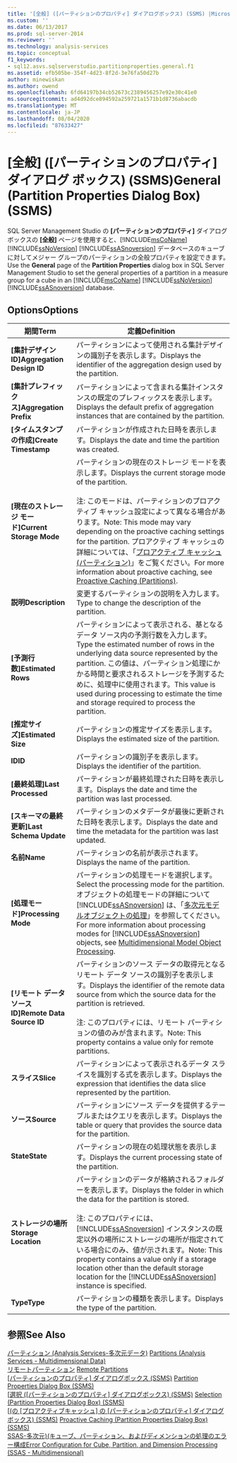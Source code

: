 ```yaml
---
title: '[全般] ([パーティションのプロパティ] ダイアログボックス) (SSMS) |Microsoft Docs'
ms.custom: ''
ms.date: 06/13/2017
ms.prod: sql-server-2014
ms.reviewer: ''
ms.technology: analysis-services
ms.topic: conceptual
f1_keywords:
- sql12.asvs.sqlserverstudio.partitionproperties.general.f1
ms.assetid: efb505be-354f-4d23-8f2d-3e76fa50d27b
author: minewiskan
ms.author: owend
ms.openlocfilehash: 6fd64197b34cb52673c2389456257e92e30c41e0
ms.sourcegitcommit: ad4d92dce894592a259721a1571b1d8736abacdb
ms.translationtype: MT
ms.contentlocale: ja-JP
ms.lasthandoff: 08/04/2020
ms.locfileid: "87633427"
---
```

# <a name="general-partition-properties-dialog-box-ssms"></a><span data-ttu-id="ba4ce-102">[全般] ([パーティションのプロパティ] ダイアログ ボックス) (SSMS)</span><span class="sxs-lookup"><span data-stu-id="ba4ce-102">General (Partition Properties Dialog Box) (SSMS)</span></span>
  <span data-ttu-id="ba4ce-103">SQL Server Management Studio の **[パーティションのプロパティ]** ダイアログ ボックスの **[全般]** ページを使用すると、[!INCLUDE[msCoName](../includes/msconame-md.md)] [!INCLUDE[ssNoVersion](../includes/ssnoversion-md.md)] [!INCLUDE[ssASnoversion](../includes/ssasnoversion-md.md)] データベースのキューブに対してメジャー グループのパーティションの全般プロパティを設定できます。</span><span class="sxs-lookup"><span data-stu-id="ba4ce-103">Use the **General** page of the **Partition Properties** dialog box in SQL Server Management Studio to set the general properties of a partition in a measure group for a cube in an [!INCLUDE[msCoName](../includes/msconame-md.md)] [!INCLUDE[ssNoVersion](../includes/ssnoversion-md.md)] [!INCLUDE[ssASnoversion](../includes/ssasnoversion-md.md)] database.</span></span>  
  
## <a name="options"></a><span data-ttu-id="ba4ce-104">Options</span><span class="sxs-lookup"><span data-stu-id="ba4ce-104">Options</span></span>  
  
|<span data-ttu-id="ba4ce-105">期間</span><span class="sxs-lookup"><span data-stu-id="ba4ce-105">Term</span></span>|<span data-ttu-id="ba4ce-106">定義</span><span class="sxs-lookup"><span data-stu-id="ba4ce-106">Definition</span></span>|  
|----------|----------------|  
|<span data-ttu-id="ba4ce-107">**[集計デザイン ID]**</span><span class="sxs-lookup"><span data-stu-id="ba4ce-107">**Aggregation Design ID**</span></span>|<span data-ttu-id="ba4ce-108">パーティションによって使用される集計デザインの識別子を表示します。</span><span class="sxs-lookup"><span data-stu-id="ba4ce-108">Displays the identifier of the aggregation design used by the partition.</span></span>|  
|<span data-ttu-id="ba4ce-109">**[集計プレフィックス]**</span><span class="sxs-lookup"><span data-stu-id="ba4ce-109">**Aggregation Prefix**</span></span>|<span data-ttu-id="ba4ce-110">パーティションによって含まれる集計インスタンスの既定のプレフィックスを表示します。</span><span class="sxs-lookup"><span data-stu-id="ba4ce-110">Displays the default prefix of aggregation instances that are contained by the partition.</span></span>|  
|<span data-ttu-id="ba4ce-111">**[タイムスタンプの作成]**</span><span class="sxs-lookup"><span data-stu-id="ba4ce-111">**Create Timestamp**</span></span>|<span data-ttu-id="ba4ce-112">パーティションが作成された日時を表示します。</span><span class="sxs-lookup"><span data-stu-id="ba4ce-112">Displays the date and time the partition was created.</span></span>|  
|<span data-ttu-id="ba4ce-113">**[現在のストレージ モード]**</span><span class="sxs-lookup"><span data-stu-id="ba4ce-113">**Current Storage Mode**</span></span>|<span data-ttu-id="ba4ce-114">パーティションの現在のストレージ モードを表示します。</span><span class="sxs-lookup"><span data-stu-id="ba4ce-114">Displays the current storage mode of the partition.</span></span><br /><br /> <span data-ttu-id="ba4ce-115">注: このモードは、パーティションのプロアクティブ キャッシュ設定によって異なる場合があります。</span><span class="sxs-lookup"><span data-stu-id="ba4ce-115">Note: This mode may vary depending on the proactive caching settings for the partition.</span></span> <span data-ttu-id="ba4ce-116">プロアクティブ キャッシュの詳細については、「[プロアクティブ キャッシュ (パーティション)](multidimensional-models-olap-logical-cube-objects/partitions-proactive-caching.md)」をご覧ください。</span><span class="sxs-lookup"><span data-stu-id="ba4ce-116">For more information about proactive caching, see [Proactive Caching &#40;Partitions&#41;](multidimensional-models-olap-logical-cube-objects/partitions-proactive-caching.md).</span></span>|  
|<span data-ttu-id="ba4ce-117">**説明**</span><span class="sxs-lookup"><span data-stu-id="ba4ce-117">**Description**</span></span>|<span data-ttu-id="ba4ce-118">変更するパーティションの説明を入力します。</span><span class="sxs-lookup"><span data-stu-id="ba4ce-118">Type to change the description of the partition.</span></span>|  
|<span data-ttu-id="ba4ce-119">**[予測行数]**</span><span class="sxs-lookup"><span data-stu-id="ba4ce-119">**Estimated Rows**</span></span>|<span data-ttu-id="ba4ce-120">パーティションによって表示される、基となるデータ ソース内の予測行数を入力します。</span><span class="sxs-lookup"><span data-stu-id="ba4ce-120">Type the estimated number of rows in the underlying data source represented by the partition.</span></span> <span data-ttu-id="ba4ce-121">この値は、パーティション処理にかかる時間と要求されるストレージを予測するために、処理中に使用されます。</span><span class="sxs-lookup"><span data-stu-id="ba4ce-121">This value is used during processing to estimate the time and storage required to process the partition.</span></span>|  
|<span data-ttu-id="ba4ce-122">**[推定サイズ]**</span><span class="sxs-lookup"><span data-stu-id="ba4ce-122">**Estimated Size**</span></span>|<span data-ttu-id="ba4ce-123">パーティションの推定サイズを表示します。</span><span class="sxs-lookup"><span data-stu-id="ba4ce-123">Displays the estimated size of the partition.</span></span>|  
|<span data-ttu-id="ba4ce-124">**ID**</span><span class="sxs-lookup"><span data-stu-id="ba4ce-124">**ID**</span></span>|<span data-ttu-id="ba4ce-125">パーティションの識別子を表示します。</span><span class="sxs-lookup"><span data-stu-id="ba4ce-125">Displays the identifier of the partition.</span></span>|  
|<span data-ttu-id="ba4ce-126">**[最終処理]**</span><span class="sxs-lookup"><span data-stu-id="ba4ce-126">**Last Processed**</span></span>|<span data-ttu-id="ba4ce-127">パーティションが最終処理された日時を表示します。</span><span class="sxs-lookup"><span data-stu-id="ba4ce-127">Displays the date and time the partition was last processed.</span></span>|  
|<span data-ttu-id="ba4ce-128">**[スキーマの最終更新]**</span><span class="sxs-lookup"><span data-stu-id="ba4ce-128">**Last Schema Update**</span></span>|<span data-ttu-id="ba4ce-129">パーティションのメタデータが最後に更新された日時を表示します。</span><span class="sxs-lookup"><span data-stu-id="ba4ce-129">Displays the date and time the metadata for the partition was last updated.</span></span>|  
|<span data-ttu-id="ba4ce-130">**名前**</span><span class="sxs-lookup"><span data-stu-id="ba4ce-130">**Name**</span></span>|<span data-ttu-id="ba4ce-131">パーティションの名前が表示されます。</span><span class="sxs-lookup"><span data-stu-id="ba4ce-131">Displays the name of the partition.</span></span>|  
|<span data-ttu-id="ba4ce-132">**[処理モード]**</span><span class="sxs-lookup"><span data-stu-id="ba4ce-132">**Processing Mode**</span></span>|<span data-ttu-id="ba4ce-133">パーティションの処理モードを選択します。</span><span class="sxs-lookup"><span data-stu-id="ba4ce-133">Select the processing mode for the partition.</span></span> <span data-ttu-id="ba4ce-134">オブジェクトの処理モードの詳細について [!INCLUDE[ssASnoversion](../includes/ssasnoversion-md.md)] は、「[多次元モデルオブジェクトの処理](multidimensional-models/processing-a-multidimensional-model-analysis-services.md)」を参照してください。</span><span class="sxs-lookup"><span data-stu-id="ba4ce-134">For more information about processing modes for [!INCLUDE[ssASnoversion](../includes/ssasnoversion-md.md)] objects, see [Multidimensional Model Object Processing](multidimensional-models/processing-a-multidimensional-model-analysis-services.md).</span></span>|  
|<span data-ttu-id="ba4ce-135">**[リモート データ ソース ID]**</span><span class="sxs-lookup"><span data-stu-id="ba4ce-135">**Remote Data Source ID**</span></span>|<span data-ttu-id="ba4ce-136">パーティションのソース データの取得元となるリモート データ ソースの識別子を表示します。</span><span class="sxs-lookup"><span data-stu-id="ba4ce-136">Displays the identifier of the remote data source from which the source data for the partition is retrieved.</span></span><br /><br /> <span data-ttu-id="ba4ce-137">注: このプロパティには、リモート パーティションの値のみが含まれます。</span><span class="sxs-lookup"><span data-stu-id="ba4ce-137">Note: This property contains a value only for remote partitions.</span></span>|  
|<span data-ttu-id="ba4ce-138">**スライス**</span><span class="sxs-lookup"><span data-stu-id="ba4ce-138">**Slice**</span></span>|<span data-ttu-id="ba4ce-139">パーティションによって表示されるデータ スライスを識別する式を表示します。</span><span class="sxs-lookup"><span data-stu-id="ba4ce-139">Displays the expression that identifies the data slice represented by the partition.</span></span>|  
|<span data-ttu-id="ba4ce-140">**ソース**</span><span class="sxs-lookup"><span data-stu-id="ba4ce-140">**Source**</span></span>|<span data-ttu-id="ba4ce-141">パーティションにソース データを提供するテーブルまたはクエリを表示します。</span><span class="sxs-lookup"><span data-stu-id="ba4ce-141">Displays the table or query that provides the source data for the partition.</span></span>|  
|<span data-ttu-id="ba4ce-142">**State**</span><span class="sxs-lookup"><span data-stu-id="ba4ce-142">**State**</span></span>|<span data-ttu-id="ba4ce-143">パーティションの現在の処理状態を表示します。</span><span class="sxs-lookup"><span data-stu-id="ba4ce-143">Displays the current processing state of the partition.</span></span>|  
|<span data-ttu-id="ba4ce-144">**ストレージの場所**</span><span class="sxs-lookup"><span data-stu-id="ba4ce-144">**Storage Location**</span></span>|<span data-ttu-id="ba4ce-145">パーティションのデータが格納されるフォルダーを表示します。</span><span class="sxs-lookup"><span data-stu-id="ba4ce-145">Displays the folder in which the data for the partition is stored.</span></span><br /><br /> <span data-ttu-id="ba4ce-146">注: このプロパティには、[!INCLUDE[ssASnoversion](../includes/ssasnoversion-md.md)] インスタンスの既定以外の場所にストレージの場所が指定されている場合にのみ、値が示されます。</span><span class="sxs-lookup"><span data-stu-id="ba4ce-146">Note: This property contains a value only if a storage location other than the default storage location for the [!INCLUDE[ssASnoversion](../includes/ssasnoversion-md.md)] instance is specified.</span></span>|  
|<span data-ttu-id="ba4ce-147">**Type**</span><span class="sxs-lookup"><span data-stu-id="ba4ce-147">**Type**</span></span>|<span data-ttu-id="ba4ce-148">パーティションの種類を表示します。</span><span class="sxs-lookup"><span data-stu-id="ba4ce-148">Displays the type of the partition.</span></span>|  
  
## <a name="see-also"></a><span data-ttu-id="ba4ce-149">参照</span><span class="sxs-lookup"><span data-stu-id="ba4ce-149">See Also</span></span>  
 <span data-ttu-id="ba4ce-150">[パーティション &#40;Analysis Services-多次元データ&#41;](multidimensional-models-olap-logical-cube-objects/partitions-analysis-services-multidimensional-data.md) </span><span class="sxs-lookup"><span data-stu-id="ba4ce-150">[Partitions &#40;Analysis Services - Multidimensional Data&#41;](multidimensional-models-olap-logical-cube-objects/partitions-analysis-services-multidimensional-data.md) </span></span>  
 <span data-ttu-id="ba4ce-151">[リモートパーティション](multidimensional-models-olap-logical-cube-objects/partitions-remote-partitions.md) </span><span class="sxs-lookup"><span data-stu-id="ba4ce-151">[Remote Partitions](multidimensional-models-olap-logical-cube-objects/partitions-remote-partitions.md) </span></span>  
 <span data-ttu-id="ba4ce-152">[[パーティションのプロパティ] ダイアログボックス &#40;SSMS&#41;](partition-properties-dialog-box-ssms.md) </span><span class="sxs-lookup"><span data-stu-id="ba4ce-152">[Partition Properties Dialog Box &#40;SSMS&#41;](partition-properties-dialog-box-ssms.md) </span></span>  
 <span data-ttu-id="ba4ce-153">[[選択 &#40;[パーティションのプロパティ] ダイアログボックス&#41; &#40;SSMS&#41;](selection-partition-properties-dialog-box-ssms.md) </span><span class="sxs-lookup"><span data-stu-id="ba4ce-153">[Selection &#40;Partition Properties Dialog Box&#41; &#40;SSMS&#41;](selection-partition-properties-dialog-box-ssms.md) </span></span>  
 <span data-ttu-id="ba4ce-154">[[&#40;の [プロアクティブキャッシュ] の [パーティションのプロパティ] ダイアログボックス&#41; &#40;SSMS&#41;](proactive-caching-partition-properties-dialog-box-ssms.md) </span><span class="sxs-lookup"><span data-stu-id="ba4ce-154">[Proactive Caching &#40;Partition Properties Dialog Box&#41; &#40;SSMS&#41;](proactive-caching-partition-properties-dialog-box-ssms.md) </span></span>  
 [<span data-ttu-id="ba4ce-155">SSAS-多次元&#41;&#40;キューブ、パーティション、およびディメンションの処理のエラー構成</span><span class="sxs-lookup"><span data-stu-id="ba4ce-155">Error Configuration for Cube, Partition, and Dimension Processing &#40;SSAS - Multidimensional&#41;</span></span>](multidimensional-models/error-configuration-for-cube-partition-and-dimension-processing.md)  
  
  
